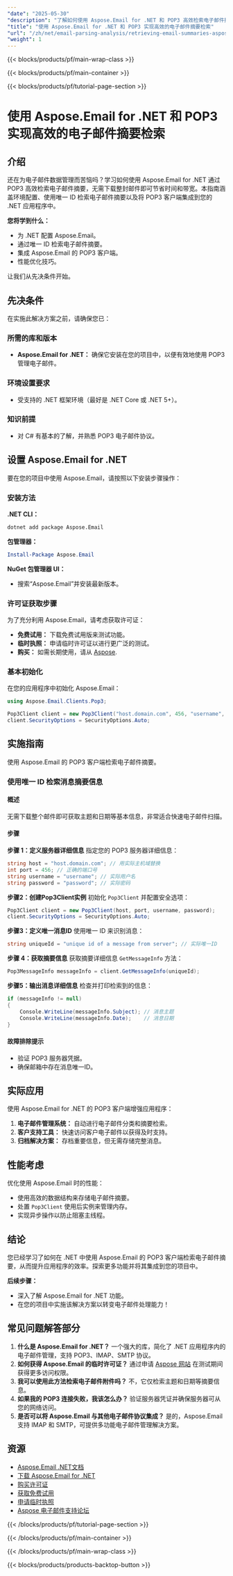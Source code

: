 ```yaml
---
"date": "2025-05-30"
"description": "了解如何使用 Aspose.Email for .NET 和 POP3 高效检索电子邮件摘要，无需下载完整邮件。立即优化您的 .NET 应用程序。"
"title": "使用 Aspose.Email for .NET 和 POP3 实现高效的电子邮件摘要检索"
"url": "/zh/net/email-parsing-analysis/retrieving-email-summaries-aspose-email-net-pop3/"
"weight": 1
---
```


{{< blocks/products/pf/main-wrap-class >}}

{{< blocks/products/pf/main-container >}}

{{< blocks/products/pf/tutorial-page-section >}}
# 使用 Aspose.Email for .NET 和 POP3 实现高效的电子邮件摘要检索

## 介绍
还在为电子邮件数据管理而苦恼吗？学习如何使用 Aspose.Email for .NET 通过 POP3 高效检索电子邮件摘要，无需下载整封邮件即可节省时间和带宽。本指南涵盖环境配置、使用唯一 ID 检索电子邮件摘要以及将 POP3 客户端集成到您的 .NET 应用程序中。

**您将学到什么：**
- 为 .NET 配置 Aspose.Email。
- 通过唯一 ID 检索电子邮件摘要。
- 集成 Aspose.Email 的 POP3 客户端。
- 性能优化技巧。

让我们从先决条件开始。

## 先决条件
在实施此解决方案之前，请确保您已：

### 所需的库和版本
- **Aspose.Email for .NET：** 确保它安装在您的项目中，以便有效地使用 POP3 管理电子邮件。

### 环境设置要求
- 受支持的 .NET 框架环境（最好是 .NET Core 或 .NET 5+）。

### 知识前提
- 对 C# 有基本的了解，并熟悉 POP3 电子邮件协议。

## 设置 Aspose.Email for .NET
要在您的项目中使用 Aspose.Email，请按照以下安装步骤操作：

### 安装方法
**.NET CLI：**
```bash
dotnet add package Aspose.Email
```

**包管理器：**
```powershell
Install-Package Aspose.Email
```

**NuGet 包管理器 UI：**
- 搜索“Aspose.Email”并安装最新版本。

### 许可证获取步骤
为了充分利用 Aspose.Email，请考虑获取许可证：
- **免费试用：** 下载免费试用版来测试功能。
- **临时执照：** 申请临时许可证以进行更广泛的测试。
- **购买：** 如需长期使用，请从 [Aspose](https://purchase。aspose.com/buy).

### 基本初始化
在您的应用程序中初始化 Aspose.Email：
```csharp
using Aspose.Email.Clients.Pop3;

Pop3Client client = new Pop3Client("host.domain.com", 456, "username", "password");
client.SecurityOptions = SecurityOptions.Auto;
```

## 实施指南
使用 Aspose.Email 的 POP3 客户端检索电子邮件摘要。

### 使用唯一 ID 检索消息摘要信息
#### 概述
无需下载整个邮件即可获取主题和日期等基本信息，非常适合快速电子邮件扫描。

#### 步骤
**步骤 1：定义服务器详细信息**
指定您的 POP3 服务器详细信息：
```csharp
string host = "host.domain.com"; // 用实际主机域替换
int port = 456; // 正确的端口号
string username = "username"; // 实际用户名
string password = "password"; // 实际密码
```

**步骤2：创建Pop3Client实例**
初始化 `Pop3Client` 并配置安全选项：
```csharp
Pop3Client client = new Pop3Client(host, port, username, password);
client.SecurityOptions = SecurityOptions.Auto;
```

**步骤3：定义唯一消息ID**
使用唯一 ID 来识别消息：
```csharp
string uniqueId = "unique id of a message from server"; // 实际唯一ID
```

**步骤 4：获取摘要信息**
获取摘要详细信息 `GetMessageInfo` 方法：
```csharp
Pop3MessageInfo messageInfo = client.GetMessageInfo(uniqueId);
```

**步骤5：输出消息详细信息**
检查并打印检索到的信息：
```csharp
if (messageInfo != null)
{
    Console.WriteLine(messageInfo.Subject); // 消息主题
    Console.WriteLine(messageInfo.Date);    // 消息日期
}
```
#### 故障排除提示
- 验证 POP3 服务器凭据。
- 确保邮箱中存在消息唯一ID。

## 实际应用
使用 Aspose.Email for .NET 的 POP3 客户端增强应用程序：
1. **电子邮件管理系统：** 自动进行电子邮件分类和摘要检索。
2. **客户支持工具：** 快速访问客户电子邮件以获得及时支持。
3. **归档解决方案：** 存档重要信息，但无需存储完整消息。

## 性能考虑
优化使用 Aspose.Email 时的性能：
- 使用高效的数据结构来存储电子邮件摘要。
- 处置 `Pop3Client` 使用后实例来管理内存。
- 实现异步操作以防止阻塞主线程。

## 结论
您已经学习了如何在 .NET 中使用 Aspose.Email 的 POP3 客户端检索电子邮件摘要，从而提升应用程序的效率。探索更多功能并将其集成到您的项目中。

**后续步骤：**
- 深入了解 Aspose.Email for .NET 功能。
- 在您的项目中实施该解决方案以转变电子邮件处理能力！

## 常见问题解答部分
1. **什么是 Aspose.Email for .NET？** 
   一个强大的库，简化了 .NET 应用程序内的电子邮件管理，支持 POP3、IMAP、SMTP 协议。
2. **如何获得 Aspose.Email 的临时许可证？**
   通过申请 [Aspose 网站](https://purchase.aspose.com/temporary-license/) 在测试期间获得更多访问权限。
3. **我可以使用此方法检索电子邮件附件吗？**
   不，它仅检索主题和日期等摘要信息。
4. **如果我的 POP3 连接失败，我该怎么办？**
   验证服务器凭证并确保服务器可从您的网络访问。
5. **是否可以将 Aspose.Email 与其他电子邮件协议集成？**
   是的，Aspose.Email 支持 IMAP 和 SMTP，可提供多功能电子邮件管理解决方案。

## 资源
- [Aspose.Email .NET文档](https://reference.aspose.com/email/net/)
- [下载 Aspose.Email for .NET](https://releases.aspose.com/email/net/)
- [购买许可证](https://purchase.aspose.com/buy)
- [获取免费试用](https://releases.aspose.com/email/net/)
- [申请临时执照](https://purchase.aspose.com/temporary-license/)
- [Aspose 电子邮件支持论坛](https://forum.aspose.com/c/email/10)

{{< /blocks/products/pf/tutorial-page-section >}}

{{< /blocks/products/pf/main-container >}}

{{< /blocks/products/pf/main-wrap-class >}}

{{< blocks/products/products-backtop-button >}}